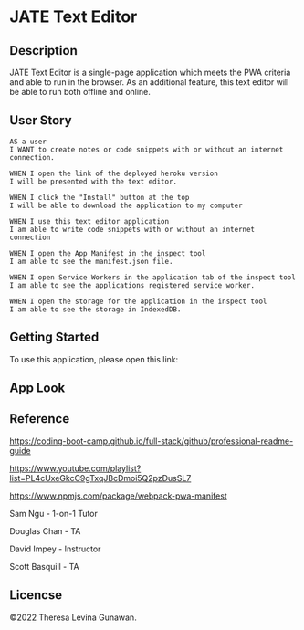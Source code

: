 # JATE Text Editor

## Description

JATE Text Editor is a single-page application which meets the PWA criteria and able to run in the browser. As an additional feature, this text editor will be able to run both offline and online.

## User Story
```
AS a user
I WANT to create notes or code snippets with or without an internet connection.

WHEN I open the link of the deployed heroku version
I will be presented with the text editor.

WHEN I click the "Install" button at the top
I will be able to download the application to my computer

WHEN I use this text editor application
I am able to write code snippets with or without an internet connection

WHEN I open the App Manifest in the inspect tool
I am able to see the manifest.json file.

WHEN I open Service Workers in the application tab of the inspect tool
I am able to see the applications registered service worker.

WHEN I open the storage for the application in the inspect tool
I am able to see the storage in IndexedDB.
```

## Getting Started

To use this application, please open this link:

## App Look

## Reference

https://coding-boot-camp.github.io/full-stack/github/professional-readme-guide

https://www.youtube.com/playlist?list=PL4cUxeGkcC9gTxqJBcDmoi5Q2pzDusSL7

https://www.npmjs.com/package/webpack-pwa-manifest

Sam Ngu - 1-on-1 Tutor

Douglas Chan - TA

David Impey - Instructor

Scott Basquill - TA

## Licencse

©2022 Theresa Levina Gunawan.
